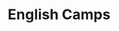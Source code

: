 ---
title: "English Camps"
subtitle: ""
# meta description
description: "This is meta description"
draft: false
layout: "how-it-works"


######################### how it works banner #####################
banner:
  title: "English Camps"
  image: "images/vector.svg"
  content : "Create a best strategic tool, share it with your team and ensure it’s on track with intuitive dashboards. Simple enough with the sophistication and flexibility to meet the needs"
  button:
    enable : true
    label : "Get started for Free"
    link : "contact/"


# features_box
features_box:
  enable: true
  features_box_item:
  - icon: "fas fa-file-signature"
    title: "Engaging Curriculum"
    content: "Interactive activities and dynamic content for an enjoyable learning experience."

  - icon: "fas fa-hands-helping"
    title: "Holistic Development"
    content: "Focus on language, confidence, critical thinking, and global citizen skills."
    
  - icon: "fas fa-headset"
    title: "Premium Experience"
    content: "Limited to 1-6 students, guaranteeing personalized attention for every learner."



######################### Intro Video #####################
intro_video:
  enable: false
  title: "Built exclusively for you"
  content: "Lorem ipsum dolor sit amet, consectetur adipiscing elit. Morbi egestas Werat viverra id et aliquet. vulputate egestas sollicitudin."
  video_url: "https://www.youtube.com/embed/dyZcRRWiuuw"
  video_thumbnail: "images/products/01.jpg"

      
######################### how_it_works #####################
how_it_works:
  enable : true
  blocks:
  - title : "It is the most advanced <br> digital database tool."
    image: "images/how-it-works/01.jpg"
    content : "Adipiscing elit Consequat tristique eget amet, tempus eu at consecttur. Leo facilisi nunc viverra tellus. Ac laoreet sit vel consquat. consectetur adipiscing elit tempus eu at consecttur."
      
  - title : "It is a privately owned information for SAAS agency"
    image: "images/how-it-works/02.jpg"
    content : "Adipiscing elit Consequat tristique eget amet, tempus eu at consecttur. Leo facilisi nunc viverra tellus. Ac laoreet sit vel consquat. consectetur adipiscing elit tempus eu at consecttur."
      
  - title : "It’s build experienced and skilled people with distributions"
    image: "images/how-it-works/03.jpg"
    content : "Adipiscing elit Consequat tristique eget amet, tempus eu at consecttur. Leo facilisi nunc viverra tellus. Ac laoreet sit vel consquat. consectetur adipiscing elit tempus eu at consecttur."
      
  - title : "The best tool standing different from others"
    image: "images/how-it-works/04.jpg"
    content : "Adipiscing elit Consequat tristique eget amet, tempus eu at consecttur. Leo facilisi nunc viverra tellus. Ac laoreet sit vel consquat. consectetur adipiscing elit tempus eu at consecttur."


image_centered_block:
  enable: true
  background: "primary" # Use "primary" for green or any non-"primary" value for white
  image: "images/english-programs/english-programs-worldmap.svg"
  alt: "A descriptive alternative text for your image"



---